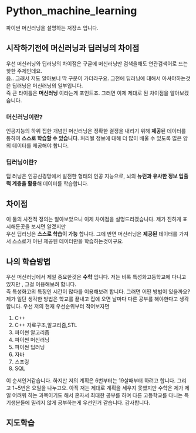 # Python_machine_learning
파이썬 머신러닝을 설명하는 저장소 입니다.

## 시작하기전에 머신러닝과 딥러닝의 차이점
우선 머신러닝와 딥러닝의 차이점은 구글에 머신러닝만 검색을해도 연관검색어로 뜨는 핫한 주제인데요.<br />
음.. 그래서 저도 알아보니 딱 구분이 가더라구요. 그전에 딥러닝에 대해서 아셔야하는것은 딥러닝은 머신러닝의 일부입니다. <br />
즉 큰 타이틀은 **머신러닝** 이라는게 포인트죠. 그러면 이제 제대로 된 차이점을 알아보겠습니다.

### 머신러닝이란?
인공지능의 하위 집한 개념인 머신러닝은 정확한 결정을 내리기 위해 **제공**된 데이터를 통하여 **스스로 학습할 수 있습니다**. 처리될 정보에 대해 더 많이 배울 수 있도록 많은 양의 데이터를 제공해야 합니다.
### 딥러닝이란?
딥 러닝은 인공신경망에서 발전한 형태의 인공 지능으로, 뇌의 **뉴런과 유사한 정보 입출력 계층을 활용**해 데이터를 학습합니다.

## 차이점
이 둘의 사전적 정의는 알아보았으니 이제 차이점을 설명드리겠습니다.
제가 진하게 표시해둔곳을 보시면 알겠지만 <br />
우선 딥러닝은 **스스로 학습이 가능** 합니다. 그에 반면 머신러닝은 **제공된** 데이터를 가져서 스스로가 아닌 제공된 데이터만을 학습하는것이구요.<br />

## 나의 학습방법
우선 머신러닝에서 제일 중요한것은 **수학** 입니다. 저는 비록 특성화고등학교에 다니고 있지만 , 그걸 이용해보려 합니다.<br />
즉 특성화고의 특징인 시간이 많다를 이용해보려 합니다. 그러면 어떤 방법이 있을까요?<br />
제가 일단 생각한 방법은 학교를 끝내고 집에 오면 날마다 다른 공부를 해야한다고 생각합니다. 우선 저의 현재 우선순위부터 적어보자면

1. C++ 
2. C++ 자료구조,알고리즘,STL
3. 파이썬 알고리즘
4. 파이썬 머신러닝
5. 파이썬 딥러닝
6. 자바
7. 스프링
8. SQL

이 순서인거같습니다. 하지만 저의 계획은 6번부터는 19살때부터 하려고 합니다. 그리고 1~5번은 요일을 나누고요.
아직 저는 제대로 계획을 세우지 못했지만 수학은 제가 제일 어려워 하는 과목이기도 해서 혼자서 최대한 공부를 하며 
다른 고등학교를 다니는 특기생분들에 밀리지 않게 공부하는게 우선인거 같습니다. 감사합니다.

## 지도학습
